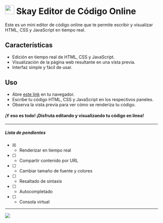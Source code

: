 # <picuture><img src="https://raw.githubusercontent.com/braiidev/skayeditor/main/assets/img/icon.png" width="30"/></picture> Skay Editor de Código Online

Este es un mini editor de código online que te permite escribir y visualizar HTML, CSS y JavaScript en tiempo real.

## Características

- Edición en tiempo real de HTML, CSS y JavaScript.
- Visualización de la página web resultante en una vista previa.
- Interfaz simple y fácil de usar.

## Uso

- Abre [este link](https://braiidev.github.io/skayeditor) en tu navegador.
- Escribe tu código HTML, CSS y JavaScript en los respectivos paneles.
- Observa la vista previa para ver cómo se renderiza tu código.

#### ¡Y eso es todo! ¡Disfruta editando y visualizando tu código en línea!

---
##### Lista de pendientes

- [x] - Renderizar en tiempo real
- [ ] - Compartir contenido por URL
- [ ] - Cambiar tamaño de fuente y colores
- [ ] - Resaltado de sintaxis
- [ ] - Autocompletado
- [ ] - Consola virtual

---

<picture><img src="https://raw.githubusercontent.com/braiidev/braiidev/main/files/banner-short.jpg" /></picture>
